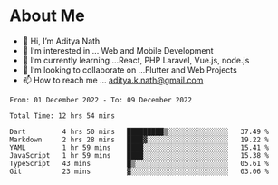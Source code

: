 # About Me

- 👋 Hi, I’m Aditya Nath
- 👀 I’m interested in ... Web and Mobile Development
- 🌱 I’m currently learning ...React, PHP Laravel, Vue.js, node.js
- 💞️ I’m looking to collaborate on ...Flutter and Web Projects
- 📫 How to reach me ... aditya.k.nath@gmail.com

<!--START_SECTION:waka-->

```text
From: 01 December 2022 - To: 09 December 2022

Total Time: 12 hrs 54 mins

Dart         4 hrs 50 mins   █████████▒░░░░░░░░░░░░░░░   37.49 %
Markdown     2 hrs 28 mins   ████▓░░░░░░░░░░░░░░░░░░░░   19.22 %
YAML         1 hr 59 mins    ████░░░░░░░░░░░░░░░░░░░░░   15.41 %
JavaScript   1 hr 59 mins    ████░░░░░░░░░░░░░░░░░░░░░   15.38 %
TypeScript   43 mins         █▒░░░░░░░░░░░░░░░░░░░░░░░   05.61 %
Git          23 mins         ▓░░░░░░░░░░░░░░░░░░░░░░░░   03.06 %
```

<!--END_SECTION:waka-->

<!---
kronosking007/kronosking007 is a ✨ special ✨ repository because its `README.md` (this file) appears on your GitHub profile.
You can click the Preview link to take a look at your changes.
--->
